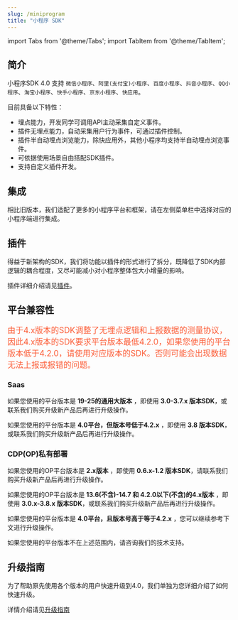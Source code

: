 ```yaml
---
slug: /miniprogram
title: "小程序 SDK"
---
```


import Tabs from '@theme/Tabs';
import TabItem from '@theme/TabItem';

## 简介

小程序SDK 4.0 支持 `微信小程序`、`阿里(支付宝)小程序`、`百度小程序`、`抖音小程序`、`QQ小程序`、`淘宝小程序`、`快手小程序`、`京东小程序`、`快应用`。

目前具备以下特性：

- 埋点能力，开发同学可调用API主动采集自定义事件。
- 插件无埋点能力，自动采集用户行为事件，可通过插件控制。
- 插件半自动埋点浏览能力，除快应用外，其他小程序均支持半自动埋点浏览事件。
- 可依据使用场景自由搭配SDK插件。
- 支持自定义插件开发。

## 集成

相比旧版本，我们适配了更多的小程序平台和框架，请在左侧菜单栏中选择对应的小程序端进行集成。

## 插件

得益于新架构的SDK，我们将功能以插件的形式进行了拆分，既降低了SDK内部逻辑的耦合程度，又尽可能减小对小程序整体包大小增量的影响。

插件详细介绍请见[插件](/docs/miniprogram/plugins)。

## 平台兼容性

<font size="4" color="#FC5F3A">由于4.x版本的SDK调整了无埋点逻辑和上报数据的测量协议，因此4.x版本的SDK要求平台版本最低4.2.0，如果您使用的平台版本低于4.2.0，请使用对应版本的SDK。否则可能会出现数据无法上报或报错的问题。</font>

### Saas

如果您使用的平台版本是 **19-25的通用大版本** ，即使用 **3.0-3.7.x 版本SDK**，或联系我们购买升级新产品后再进行升级操作。

如果您使用的平台版本是 **4.0平台，但版本号低于4.2.x** ，即使用 **3.8 版本SDK**，或联系我们购买升级新产品后再进行升级操作。

### CDP(OP)私有部署

如果您使用的OP平台版本是 **2.x版本** ，即使用 **0.6.x-1.2 版本SDK**，请联系我们购买升级新产品后再进行升级操作。

如果您使用的OP平台版本是 **13.6(不含)-14.7 和 4.2.0以下(不含)的4.x版本** ，即使用 **3.0.x-3.8.x 版本SDK**，或联系我们购买升级新产品后再进行升级操作。

如果您使用的平台版本是 **4.0平台，且版本号高于等于4.2.x** ，您可以继续参考下文进行升级操作。

如果您使用的平台版本不在上述范围内，请咨询我们的技术支持。

## 升级指南

为了帮助原先使用各个版本的用户快速升级到4.0，我们单独为您详细介绍了如何快速升级。

详情介绍请见[升级指南](/docs/miniprogram/upgrade)
